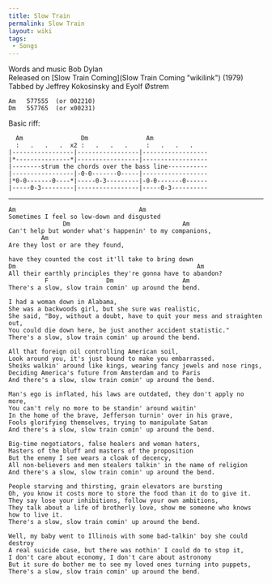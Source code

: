 ```yaml
---
title: Slow Train
permalink: Slow Train
layout: wiki
tags:
 - Songs
---
```


Words and music Bob Dylan  
Released on [Slow Train Coming](Slow Train Coming "wikilink") (1979)  
Tabbed by Jeffrey Kokosinsky and Eyolf Østrem

    Am   577555  (or 002210)
    Dm   557765  (or x00231)

Basic riff:

      Am                Dm                Am
      :   .   .   .  x2 :   .   .   .     :   .   .   .
    |-----------------|-----------------|------------------
    |*---------------*|-----------------|------------------
    |--------strum the chords over the bass line-----------
    |-----------------|-0-0-------0-----|------------------
    |*0-0-------0----*|-----0-3---------|-0-0-------0------
    |-----0-3---------|-----------------|-----0-3----------

* * * * *

    Am                                  Am
    Sometimes I feel so low-down and disgusted
                   Dm                               Am
    Can't help but wonder what's happenin' to my companions,
             Am
    Are they lost or are they found,

    have they counted the cost it'll take to bring down
    Dm                                                  Am
    All their earthly principles they're gonna have to abandon?
              F                Dm                   Am
    There's a slow, slow train comin' up around the bend.

    I had a woman down in Alabama,
    She was a backwoods girl, but she sure was realistic,
    She said, "Boy, without a doubt, have to quit your mess and straighten out,
    You could die down here, be just another accident statistic."
    There's a slow, slow train comin' up around the bend.

    All that foreign oil controlling American soil,
    Look around you, it's just bound to make you embarrassed.
    Sheiks walkin' around like kings, wearing fancy jewels and nose rings,
    Deciding America's future from Amsterdam and to Paris
    And there's a slow, slow train comin' up around the bend.

    Man's ego is inflated, his laws are outdated, they don't apply no more,
    You can't rely no more to be standin' around waitin'
    In the home of the brave, Jefferson turnin' over in his grave,
    Fools glorifying themselves, trying to manipulate Satan
    And there's a slow, slow train comin' up around the bend.

    Big-time negotiators, false healers and woman haters,
    Masters of the bluff and masters of the proposition
    But the enemy I see wears a cloak of decency,
    All non-believers and men stealers talkin' in the name of religion
    And there's a slow, slow train comin' up around the bend.

    People starving and thirsting, grain elevators are bursting
    Oh, you know it costs more to store the food than it do to give it.
    They say lose your inhibitions, follow your own ambitions,
    They talk about a life of brotherly love, show me someone who knows how to live it.
    There's a slow, slow train comin' up around the bend.

    Well, my baby went to Illinois with some bad-talkin' boy she could destroy
    A real suicide case, but there was nothin' I could do to stop it,
    I don't care about economy, I don't care about astronomy
    But it sure do bother me to see my loved ones turning into puppets,
    There's a slow, slow train comin' up around the bend.
